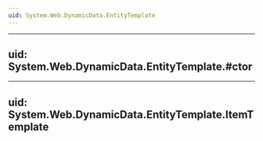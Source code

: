 ```yaml
---
uid: System.Web.DynamicData.EntityTemplate
---
```


---
uid: System.Web.DynamicData.EntityTemplate.#ctor
---

---
uid: System.Web.DynamicData.EntityTemplate.ItemTemplate
---
